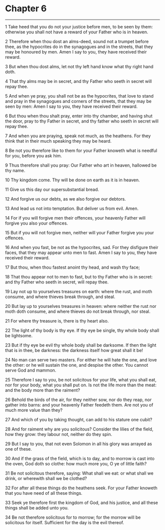 # Chapter 6

***

1 Take heed that you do not your justice before men, to be seen by them: otherwise you shall not have a reward of your Father who is in heaven.

2 Therefore when thou dost an alms-deed, sound not a trumpet before thee, as the hypocrites do in the synagogues and in the streets, that they may be honoured by men. Amen I say to you, they have received their reward.

3 But when thou dost alms, let not thy left hand know what thy right hand doth.

4 That thy alms may be in secret, and thy Father who seeth in secret will repay thee.

5 And when ye pray, you shall not be as the hypocrites, that love to stand and pray in the synagogues and corners of the streets, that they may be seen by men: Amen I say to you, they have received their reward.

6 But thou when thou shalt pray, enter into thy chamber, and having shut the door, pray to thy Father in secret, and thy father who seeth in secret will repay thee.

7 And when you are praying, speak not much, as the heathens. For they think that in their much speaking they may be heard.

8 Be not you therefore like to them for your Father knoweth what is needful for you, before you ask him.

9 Thus therefore shall you pray: Our Father who art in heaven, hallowed be thy name.

10 Thy kingdom come. Thy will be done on earth as it is in heaven.

11 Give us this day our supersubstantial bread.

12 And forgive us our debts, as we also forgive our debtors.

13 And lead us not into temptation. But deliver us from evil. Amen.

14 For if you will forgive men their offences, your heavenly Father will forgive you also your offences.

15 But if you will not forgive men, neither will your Father forgive you your offences.

16 And when you fast, be not as the hypocrites, sad. For they disfigure their faces, that they may appear unto men to fast. Amen I say to you, they have received their reward.

17 But thou, when thou fastest anoint thy head, and wash thy face;

18 That thou appear not to men to fast, but to thy Father who is in secret: and thy Father who seeth in secret, will repay thee.

19 Lay not up to yourselves treasures on earth: where the rust, and moth consume, and where thieves break through, and steal.

20 But lay up to yourselves treasures in heaven: where neither the rust nor moth doth consume, and where thieves do not break through, nor steal.

21 For where thy treasure is, there is thy heart also.

22 The light of thy body is thy eye. If thy eye be single, thy whole body shall be lightsome.

23 But if thy eye be evil thy whole body shall be darksome. If then the light that is in thee, be darkness: the darkness itself how great shall it be!

24 No man can serve two masters. For either he will hate the one, and love the other: or he will sustain the one, and despise the other. You cannot serve God and mammon.

25 Therefore I say to you, be not solicitous for your life, what you shall eat, nor for your body, what you shall put on. Is not the life more than the meat: and the body more than the raiment?

26 Behold the birds of the air, for they neither sow, nor do they reap, nor gather into barns: and your heavenly Father feedeth them. Are not you of much more value than they?

27 And which of you by taking thought, can add to his stature one cubit?

28 And for raiment why are you solicitous? Consider the lilies of the field, how they grow: they labour not, neither do they spin.

29 But I say to you, that not even Solomon in all his glory was arrayed as one of these.

30 And if the grass of the field, which is to day, and to morrow is cast into the oven, God doth so clothe: how much more you, O ye of little faith?

31 Be not solicitous therefore, saying: What shall we eat: or what shall we drink, or wherewith shall we be clothed?

32 For after all these things do the heathens seek. For your Father knoweth that you have need of all these things.

33 Seek ye therefore first the kingdom of God, and his justice, and all these things shall be added unto you.

34 Be not therefore solicitous for to morrow; for the morrow will be solicitous for itself. Sufficient for the day is the evil thereof.


